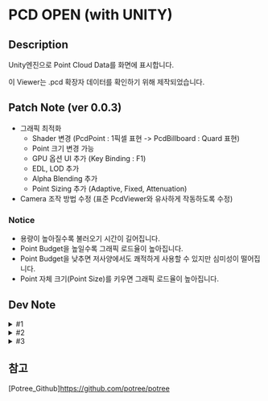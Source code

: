 # PCD OPEN (with UNITY)

## Description

Unity엔진으로 Point Cloud Data를 화면에 표시합니다.

이 Viewer는 .pcd 확장자 데이터를 확인하기 위해 제작되었습니다.

## Patch Note (ver 0.0.3)
- 그래픽 최적화
	- Shader 변경 (PcdPoint : 1픽셀 표현 -> PcdBillboard : Quard 표현)
	- Point 크기 변경 가능
	- GPU 옵션 UI 추가 (Key Binding : F1)
	- EDL, LOD 추가
	- Alpha Blending 추가
	- Point Sizing 추가 (Adaptive, Fixed, Attenuation)
- Camera 조작 방법 수정 (표준 PcdViewer와 유사하게 작동하도록 수정)

### Notice
- 용량이 높아질수록 불러오기 시간이 길어집니다.
- Point Budget을 높일수록 그래픽 로드율이 높아집니다.
- Point Budget을 낮추면 저사양에서도 쾌적하게 사용할 수 있지만 심미성이 떨어집니다.
- Point 자체 크기(Point Size)를 키우면 그래픽 로드율이 높아집니다.

## Dev Note
<details>
<summary>#1</summary>

20250811 ~ 20250819
- 2GB 미만 .pcd 확장자 파일을 Unity에서 Load
- Load한 Point Cloud Data 조작 (마우스)
- Build 대응 간단한 UI 제작
- 메모리, 성능 확인용 Assets 'Graphy' 포함 (Key binding : F12)

</details>

<details>
<summary>#2</summary>

20250820 ~ 20250822
- 2GB 이상 .pcd 확장자 파일 불러오기 가능 (PC 사양에 따라 차이가 있음)
- Gpu 일괄 렌더링 -> Octree 알고리즘 렌더링 로직 변경 (참고 : Potree)
    - GPU에 한 번에 전부 올리는 것이 아닌 'chunk' 단위로 나눠서 Gpu에 분할 로드
    - PcdStreamingController에 Gpu 성능에 따라 조작할 수 있도록 Inspecter에 표시
        
        -> Build 시 사용 가능하도록 UI 제작까지가 목표
- Point 자체 사이즈 조절 UI만 구현 (Key Binding : F1)

</details>

<details>
<summary>#3</summary>

20250825 ~ 
- EDL(Eye-Dome Lighting) 구현 -> Camera에서 표현되는 그래픽 옵션
- LOD(Level Of Detail/Depth) 구현 -> 깊이에 따라 색상이 다르게 보이는 그래픽 옵션
- Point Sizing 구현 -> Adaptive, Fixed, Attenuation
    - Point 크기를 어떤 기준으로 정할지 선택 (예: 화면 기준, 카메라 기준 등)
- 

</details>

## 참고
[Potree_Github]https://github.com/potree/potree